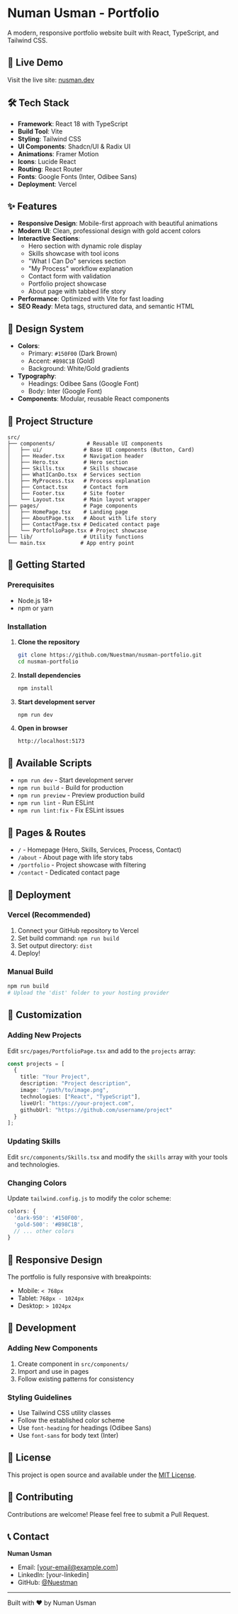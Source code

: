 # Numan Usman - Portfolio

A modern, responsive portfolio website built with React, TypeScript, and Tailwind CSS.

## 🚀 Live Demo

Visit the live site: [nusman.dev](https://nusman.dev)

## 🛠️ Tech Stack

- **Framework**: React 18 with TypeScript
- **Build Tool**: Vite
- **Styling**: Tailwind CSS
- **UI Components**: Shadcn/UI & Radix UI
- **Animations**: Framer Motion
- **Icons**: Lucide React
- **Routing**: React Router
- **Fonts**: Google Fonts (Inter, Odibee Sans)
- **Deployment**: Vercel

## ✨ Features

- **Responsive Design**: Mobile-first approach with beautiful animations
- **Modern UI**: Clean, professional design with gold accent colors
- **Interactive Sections**:
  - Hero section with dynamic role display
  - Skills showcase with tool icons
  - "What I Can Do" services section
  - "My Process" workflow explanation
  - Contact form with validation
  - Portfolio project showcase
  - About page with tabbed life story
- **Performance**: Optimized with Vite for fast loading
- **SEO Ready**: Meta tags, structured data, and semantic HTML

## 🎨 Design System

- **Colors**: 
  - Primary: `#150F00` (Dark Brown)
  - Accent: `#B98C1B` (Gold)
  - Background: White/Gold gradients
- **Typography**: 
  - Headings: Odibee Sans (Google Font)
  - Body: Inter (Google Font)
- **Components**: Modular, reusable React components

## 📁 Project Structure

```
src/
├── components/          # Reusable UI components
│   ├── ui/             # Base UI components (Button, Card)
│   ├── Header.tsx      # Navigation header
│   ├── Hero.tsx        # Hero section
│   ├── Skills.tsx      # Skills showcase
│   ├── WhatICanDo.tsx  # Services section
│   ├── MyProcess.tsx   # Process explanation
│   ├── Contact.tsx     # Contact form
│   ├── Footer.tsx      # Site footer
│   └── Layout.tsx      # Main layout wrapper
├── pages/              # Page components
│   ├── HomePage.tsx    # Landing page
│   ├── AboutPage.tsx   # About with life story
│   ├── ContactPage.tsx # Dedicated contact page
│   └── PortfolioPage.tsx # Project showcase
├── lib/                # Utility functions
└── main.tsx           # App entry point
```

## 🚀 Getting Started

### Prerequisites

- Node.js 18+ 
- npm or yarn

### Installation

1. **Clone the repository**
   ```bash
   git clone https://github.com/Nuestman/nusman-portfolio.git
   cd nusman-portfolio
   ```

2. **Install dependencies**
   ```bash
   npm install
   ```

3. **Start development server**
   ```bash
   npm run dev
   ```

4. **Open in browser**
   ```
   http://localhost:5173
   ```

## 📜 Available Scripts

- `npm run dev` - Start development server
- `npm run build` - Build for production
- `npm run preview` - Preview production build
- `npm run lint` - Run ESLint
- `npm run lint:fix` - Fix ESLint issues

## 🎯 Pages & Routes

- `/` - Homepage (Hero, Skills, Services, Process, Contact)
- `/about` - About page with life story tabs
- `/portfolio` - Project showcase with filtering
- `/contact` - Dedicated contact page

## 🚀 Deployment

### Vercel (Recommended)

1. Connect your GitHub repository to Vercel
2. Set build command: `npm run build`
3. Set output directory: `dist`
4. Deploy!

### Manual Build

```bash
npm run build
# Upload the 'dist' folder to your hosting provider
```

## 🎨 Customization

### Adding New Projects

Edit `src/pages/PortfolioPage.tsx` and add to the `projects` array:

```typescript
const projects = [
  {
    title: "Your Project",
    description: "Project description",
    image: "/path/to/image.png",
    technologies: ["React", "TypeScript"],
    liveUrl: "https://your-project.com",
    githubUrl: "https://github.com/username/project"
  }
];
```

### Updating Skills

Edit `src/components/Skills.tsx` and modify the `skills` array with your tools and technologies.

### Changing Colors

Update `tailwind.config.js` to modify the color scheme:

```javascript
colors: {
  'dark-950': '#150F00',
  'gold-500': '#B98C1B',
  // ... other colors
}
```

## 📱 Responsive Design

The portfolio is fully responsive with breakpoints:
- Mobile: `< 768px`
- Tablet: `768px - 1024px`
- Desktop: `> 1024px`

## 🔧 Development

### Adding New Components

1. Create component in `src/components/`
2. Import and use in pages
3. Follow existing patterns for consistency

### Styling Guidelines

- Use Tailwind CSS utility classes
- Follow the established color scheme
- Use `font-heading` for headings (Odibee Sans)
- Use `font-sans` for body text (Inter)

## 📄 License

This project is open source and available under the [MIT License](LICENSE).

## 🤝 Contributing

Contributions are welcome! Please feel free to submit a Pull Request.

## 📞 Contact

**Numan Usman**
- Email: [your-email@example.com]
- LinkedIn: [your-linkedin]
- GitHub: [@Nuestman](https://github.com/Nuestman)

---

Built with ❤️ by Numan Usman
